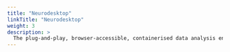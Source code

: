 ```yaml
---
title: "Neurodesktop"
linkTitle: "Neurodesktop"
weight: 3
description: >
  The plug-and-play, browser-accessible, containerised data analysis environment.
---
```

